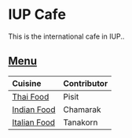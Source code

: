 # IUP Cafe

This is the international cafe in IUP..

## [Menu](menu.md)

| Cuisine                               | Contributor        |
|:--------------------------------------|--------------------|
| [Thai Food](menu.md#thai-food)        | Pisit              |
| [Indian Food](menu.md#indian-food)    | Chamarak           |
| [Italian Food](menu.md#italian-food)       | Tanakorn           |